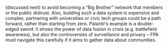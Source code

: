 (discussed next) to avoid becoming a “Big Brother” network that members or the public distrust. Also, building such a data system is expensive and complex; partnering with universities or civic tech groups could be a path forward, rather than starting from zero. Palantir’s example is a double-edged sword: it shows the power of data fusion in crisis (e.g. battlefield awareness), but also the controversies of surveillance and privacy – FPA must navigate this carefully if it aims to gather data about communities.